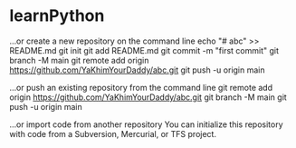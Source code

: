 # learnPython

…or create a new repository on the command line
echo "# abc" >> README.md
git init
git add README.md
git commit -m "first commit"
git branch -M main
git remote add origin https://github.com/YaKhimYourDaddy/abc.git
git push -u origin main

…or push an existing repository from the command line
git remote add origin https://github.com/YaKhimYourDaddy/abc.git
git branch -M main
git push -u origin main

…or import code from another repository
You can initialize this repository with code from a Subversion, Mercurial, or TFS project.
